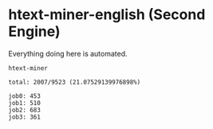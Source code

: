 # htext-miner-english (Second Engine)

Everything doing here is automated.

```
htext-miner

total: 2007/9523 (21.07529139976898%)

job0: 453
job1: 510
job2: 683
job3: 361
```